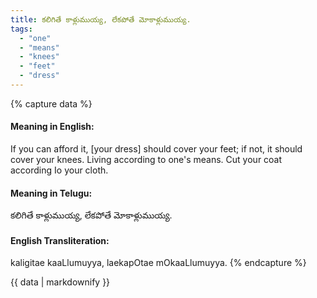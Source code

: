 ```yaml
---
title: కలిగితే కాళ్లుముయ్య, లేకపోతే మోకాళ్లుముయ్య.
tags:
  - "one"
  - "means"
  - "knees"
  - "feet"
  - "dress"
---
```


{% capture data %}
#### Meaning in English:
If you can afford it, [your dress] should cover your feet; if not, it should cover your knees.
Living according to one's means.
Cut your coat according Io your cloth.

#### Meaning in Telugu:
కలిగితే కాళ్లుముయ్య, లేకపోతే మోకాళ్లుముయ్య.

#### English Transliteration:
kaligitae kaaLlumuyya, laekapOtae mOkaaLlumuyya.
{% endcapture %}

{{ data | markdownify }}


